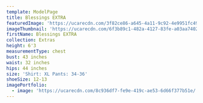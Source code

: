```yaml
---
template: ModelPage
title: Blessings EXTRA
featuredImage: 'https://ucarecdn.com/3f82ce86-a645-4a11-9c92-4e9951fc4964/'
imageThumbnail: 'https://ucarecdn.com/6f3b89c1-482a-4127-83fe-a03aa740267d/'
firstName: Blessings EXTRA
collection: Extras
height: 6'3
measurementType: chest
bust: 43 inches
waist: 32 inches
hips: 44 inches
size: 'Shirt: XL Pants: 34-36'
shoeSize: 12-13
imagePortfolio:
  - image: 'https://ucarecdn.com/8c936df7-fe9e-419c-ae53-6d66f377b51e/'
---
```


